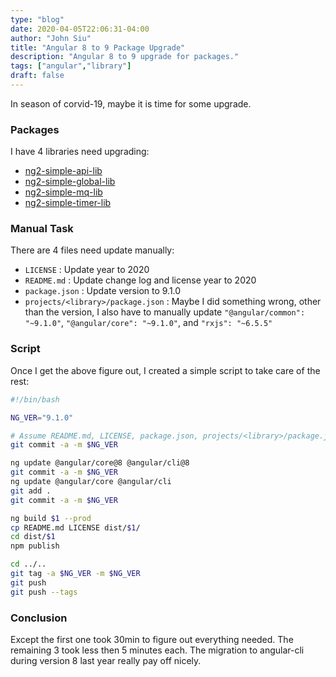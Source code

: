 ```yaml
---
type: "blog"
date: 2020-04-05T22:06:31-04:00
author: "John Siu"
title: "Angular 8 to 9 Package Upgrade"
description: "Angular 8 to 9 upgrade for packages."
tags: ["angular","library"]
draft: false
---
```

In season of corvid-19, maybe it is time for some upgrade.
<!--more-->

### Packages

I have 4 libraries need upgrading:

- [ng2-simple-api-lib](https://github.com/J-Siu/ng2-simple-api-lib.git)
- [ng2-simple-global-lib](https://github.com/J-Siu/ng2-simple-global-lib.git)
- [ng2-simple-mq-lib](https://github.com/J-Siu/ng2-simple-mq-lib.git)
- [ng2-simple-timer-lib](https://github.com/J-Siu/ng2-simple-timer-lib.git)

### Manual Task

There are 4 files need update manually:

- `LICENSE` : Update year to 2020
- `README.md` : Update change log and license year to 2020
- `package.json` : Update version to 9.1.0
- `projects/<library>/package.json` : Maybe I did something wrong, other than the version, I also have to manually update `"@angular/common": "~9.1.0"`, `"@angular/core": "~9.1.0"`, and `"rxjs": "~6.5.5"`

### Script

Once I get the above figure out, I created a simple script to take care of the rest:

```sh
#!/bin/bash

NG_VER="9.1.0"

# Assume README.md, LICENSE, package.json, projects/<library>/package.json already updated
git commit -a -m $NG_VER

ng update @angular/core@8 @angular/cli@8
git commit -a -m $NG_VER
ng update @angular/core @angular/cli
git add .
git commit -a -m $NG_VER

ng build $1 --prod
cp README.md LICENSE dist/$1/
cd dist/$1
npm publish

cd ../..
git tag -a $NG_VER -m $NG_VER
git push
git push --tags
```

### Conclusion

Except the first one took 30min to figure out everything needed. The remaining 3 took less then 5 minutes each. The migration to angular-cli during version 8 last year really pay off nicely.